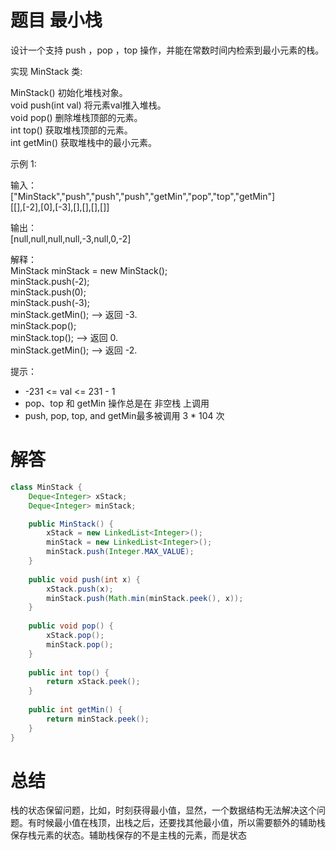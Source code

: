 # 题目 最小栈

设计一个支持 push ，pop ，top 操作，并能在常数时间内检索到最小元素的栈。

实现 MinStack 类:

MinStack() 初始化堆栈对象。   
void push(int val) 将元素val推入堆栈。   
void pop() 删除堆栈顶部的元素。   
int top() 获取堆栈顶部的元素。   
int getMin() 获取堆栈中的最小元素。   
 

示例 1:

输入：   
["MinStack","push","push","push","getMin","pop","top","getMin"]    
[[],[-2],[0],[-3],[],[],[],[]]   

输出：   
[null,null,null,null,-3,null,0,-2]    

解释：    
MinStack minStack = new MinStack();    
minStack.push(-2);    
minStack.push(0);    
minStack.push(-3);    
minStack.getMin();   --> 返回 -3.   
minStack.pop();    
minStack.top();      --> 返回 0.   
minStack.getMin();   --> 返回 -2.    
 

提示：   

* -231 <= val <= 231 - 1
* pop、top 和 getMin 操作总是在 非空栈 上调用
* push, pop, top, and getMin最多被调用 3 * 104 次

# 解答

```java
class MinStack {
    Deque<Integer> xStack;
    Deque<Integer> minStack;

    public MinStack() {
        xStack = new LinkedList<Integer>();
        minStack = new LinkedList<Integer>();
        minStack.push(Integer.MAX_VALUE);
    }
    
    public void push(int x) {
        xStack.push(x);
        minStack.push(Math.min(minStack.peek(), x));
    }
    
    public void pop() {
        xStack.pop();
        minStack.pop();
    }
    
    public int top() {
        return xStack.peek();
    }
    
    public int getMin() {
        return minStack.peek();
    }
}

```

# 总结

栈的状态保留问题，比如，时刻获得最小值，显然，一个数据结构无法解决这个问题。有时候最小值在栈顶，出栈之后，还要找其他最小值，所以需要额外的辅助栈保存栈元素的状态。辅助栈保存的不是主栈的元素，而是状态

